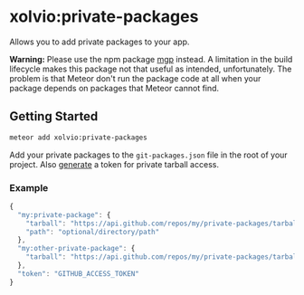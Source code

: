 # xolvio:private-packages

Allows you to add private packages to your app.

__Warning:__ Please use the npm package [mgp](https://www.npmjs.com/package/mgp) instead.
A limitation in the build lifecycle makes this package not that useful as intended, unfortunately.
The problem is that Meteor don't run the package code at all when your package depends on packages
that Meteor cannot find.

## Getting Started

```bash
meteor add xolvio:private-packages
```

Add your private packages to the `git-packages.json` file in the root of your project.
Also [generate](https://github.com/settings/tokens/new) a token for private tarball access.

### Example

```javascript
{
  "my:private-package": {
    "tarball": "https://api.github.com/repos/my/private-packages/tarball/commithash",
    "path": "optional/directory/path"
  },
  "my:other-private-package": {
    "tarball": "https://api.github.com/repos/my/private-packages/tarball/commithash"
  },
  "token": "GITHUB_ACCESS_TOKEN"
}
```
